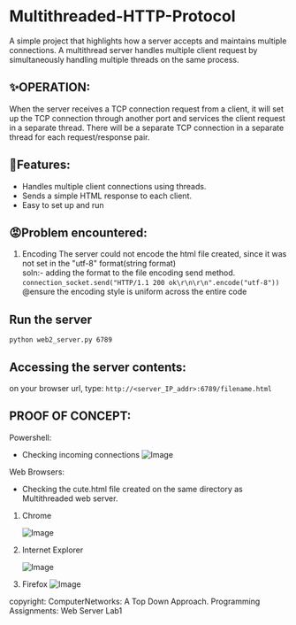 # Multithreaded-HTTP-Protocol
A simple project that highlights how a server accepts and maintains multiple connections. 
A multithread server handles multiple client request by simultaneously handling multiple threads on the same process.

## ✨OPERATION:<br>
When the server receives a TCP connection
request from a client, it will set up the TCP connection through another port and services the client
request in a separate thread. There will be a separate TCP connection in a separate thread for each
request/response pair.

## 🚀Features:
- Handles multiple client connections using threads.
- Sends a simple HTML response to each client.
- Easy to set up and run


## 😡Problem encountered:
1. Encoding
   The server could not encode the html file created, since it was not set in the "utf-8" format(string format)<br>
   soln:- adding the format to the file encoding send method. `connection_socket.send("HTTP/1.1 200 ok\r\n\r\n".encode("utf-8"))`
   @ensure the encoding style is uniform across the entire code

## Run the server<br>
  `python web2_server.py 6789`

  
## Accessing the server contents:<br>
  on your browser url, type:  `http://<server_IP_addr>:6789/filename.html`

  
 
 ## PROOF OF CONCEPT:
 Powershell:<br>
 - Checking incoming connections
    ![Image](https://github.com/user-attachments/assets/372a2427-c64d-45da-a80e-29bdff939154)

 Web Browsers:<br>
 - Checking the cute.html file created on the same directory as Multithreaded web server.
  1. Chrome<br>
  
      ![Image](https://github.com/user-attachments/assets/a6168cea-b18a-4557-a9ca-3941c6411552)
    
 2. Internet Explorer
    
    ![Image](https://github.com/user-attachments/assets/58167d58-e38c-4a09-8b55-b665f40567eb)
    
 3. Firefox
    ![Image](https://github.com/user-attachments/assets/2bbadd2b-d69b-49fa-9544-13293add5666)



copyright: ComputerNetworks: A Top Down Approach. Programming Assignments: Web Server Lab1

